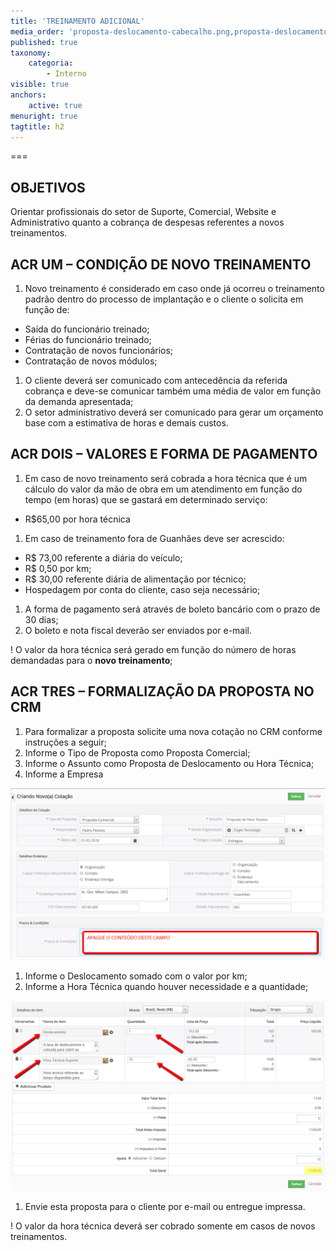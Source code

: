 ```yaml
---
title: 'TREINAMENTO ADICIONAL'
media_order: 'proposta-deslocamento-cabecalho.png,proposta-deslocamento-rodape.png'
published: true
taxonomy:
    categoria:
        - Interno
visible: true
anchors:
    active: true
menuright: true
tagtitle: h2
---
```


===

## OBJETIVOS
Orientar profissionais do setor de Suporte, Comercial, Website e Administrativo quanto a cobrança de despesas referentes a novos treinamentos.

## ACR UM – CONDIÇÃO DE NOVO TREINAMENTO
1. Novo treinamento é considerado em caso onde já ocorreu o treinamento padrão dentro do processo de implantação e o cliente o solicita em função de:
- Saída do funcionário treinado;
- Férias do funcionário treinado;
- Contratação de novos funcionários;
- Contratação de novos módulos;
1. O cliente deverá ser comunicado com antecedência da referida cobrança e deve-se comunicar também uma média de valor em função da demanda apresentada;
1. O setor administrativo deverá ser comunicado para gerar um orçamento base com a estimativa de horas e demais custos.

## ACR DOIS – VALORES E FORMA DE PAGAMENTO
1. Em caso de novo treinamento será cobrada a hora técnica que é um cálculo do valor da mão de obra em um atendimento em função do tempo (em horas) que se gastará em determinado serviço:
- R$65,00 por hora técnica
1. Em caso de treinamento fora de Guanhães deve ser acrescido:
- R$ 73,00 referente a diária do veículo;
- R$ 0,50 por km;
- R$ 30,00 referente diária de alimentação por técnico;
- Hospedagem por conta do cliente, caso seja necessário;
1. A forma de pagamento será através de boleto bancário com o prazo de 30 dias;
1. O boleto e nota fiscal deverão ser enviados por e-mail.

! O valor da hora técnica será gerado em função do número de horas demandadas para o **novo treinamento**;

## ACR TRES – FORMALIZAÇÃO DA PROPOSTA NO CRM
1. Para formalizar a proposta solicite uma nova cotação no CRM conforme instruções a seguir;
1. Informe o Tipo de Proposta como Proposta Comercial;
1. Informe o Assunto como Proposta de Deslocamento ou Hora Técnica;
1. Informe a Empresa

![Proposta de deslocamento](proposta-deslocamento-cabecalho.png "Proposta de deslocamento")

1. Informe o Deslocamento somado com o valor por km;
1. Informe a Hora Técnica quando houver necessidade e a quantidade;

![Proposta de deslocamento](proposta-deslocamento-rodape.png "Proposta de deslocamento")

1. Envie esta proposta para o cliente por e-mail ou entregue impressa.

! O valor da hora técnica deverá ser cobrado somente em casos de novos treinamentos.
